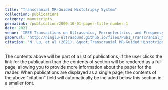 ```yaml
---
title: "Transcranial MR-Guided Histotripsy System"
collection: publications
category: manuscripts
permalink: /publication/2009-10-01-paper-title-number-1
date: 2021
venue: 'IEEE Transactions on Ultrasonics, Ferroelectrics, and Frequency Control (Front Cover Article)'
paperurl: 'http://ninglu-ultrasound.github.io/files/Pub1_Transcranial_MR-Guided_Histotripsy_System.pdf' 
citation: 'N. Lu, et al (2021). &quot;Transcranial MR-Guided Histotripsy System.&quot; <i>IEEE Transactions on Ultrasonics, Ferroelectrics, and Frequency Control</i>. 68(9).'
---
```


The contents above will be part of a list of publications, if the user clicks the link for the publication than the contents of section will be rendered as a full page, allowing you to provide more information about the paper for the reader. When publications are displayed as a single page, the contents of the above "citation" field will automatically be included below this section in a smaller font.
